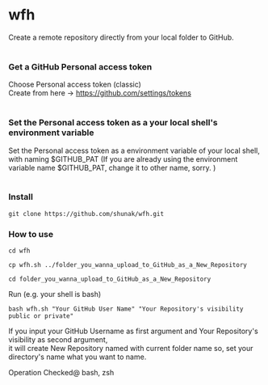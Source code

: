 # wfh
Create a remote repository directly from your local folder to GitHub.
<br>
<br>

### Get a GitHub Personal access token
Choose Personal access token (classic) <br>
Create from here -> https://github.com/settings/tokens
<br>
<br>

### Set the Personal access token as a your local shell's environment variable
Set the Personal access token as a environment variable of your local shell, with naming $GITHUB_PAT
(If you are already using the environment variable name $GITHUB_PAT, change it to other name, sorry. )
<br>
<br>

### Install
```
git clone https://github.com/shunak/wfh.git
```

### How to use
```
cd wfh
```
```
cp wfh.sh ../folder_you_wanna_upload_to_GitHub_as_a_New_Repository
```
```
cd folder_you_wanna_upload_to_GitHub_as_a_New_Repository
```
Run (e.g. your shell is bash)
```
bash wfh.sh "Your GitHub User Name" "Your Repository's visibility public or private"
```
If you input your GitHub Username as first argument and Your Repository's visibility as second argument,<br>
it will create New Repository named with current folder name so, set your directory's name what you want to name. <br>

Operation Checked@ bash, zsh

